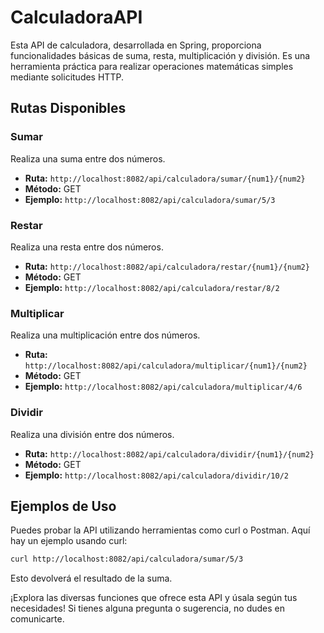 # CalculadoraAPI

Esta API de calculadora, desarrollada en Spring, proporciona funcionalidades básicas de suma, resta, multiplicación y división. Es una herramienta práctica para realizar operaciones matemáticas simples mediante solicitudes HTTP.

## Rutas Disponibles

### Sumar
Realiza una suma entre dos números.

- **Ruta:** `http://localhost:8082/api/calculadora/sumar/{num1}/{num2}`
- **Método:** GET
- **Ejemplo:** `http://localhost:8082/api/calculadora/sumar/5/3`

### Restar
Realiza una resta entre dos números.

- **Ruta:** `http://localhost:8082/api/calculadora/restar/{num1}/{num2}`
- **Método:** GET
- **Ejemplo:** `http://localhost:8082/api/calculadora/restar/8/2`

### Multiplicar
Realiza una multiplicación entre dos números.

- **Ruta:** `http://localhost:8082/api/calculadora/multiplicar/{num1}/{num2}`
- **Método:** GET
- **Ejemplo:** `http://localhost:8082/api/calculadora/multiplicar/4/6`

### Dividir
Realiza una división entre dos números.

- **Ruta:** `http://localhost:8082/api/calculadora/dividir/{num1}/{num2}`
- **Método:** GET
- **Ejemplo:** `http://localhost:8082/api/calculadora/dividir/10/2`

## Ejemplos de Uso

Puedes probar la API utilizando herramientas como curl o Postman. Aquí hay un ejemplo usando curl:

```bash
curl http://localhost:8082/api/calculadora/sumar/5/3
```

Esto devolverá el resultado de la suma.

¡Explora las diversas funciones que ofrece esta API y úsala según tus necesidades! Si tienes alguna pregunta o sugerencia, no dudes en comunicarte.
